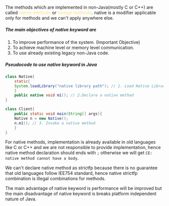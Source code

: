 The methods which are implemented in non-Java(mostly C or C++) are called <span style="color:rgb(253, 223, 126)">native methods</span> or <span style="color:rgb(253, 223, 126)">foreign methods</span>.
native is a modifier applicable only for methods and we can't apply anywhere else. 

##### The main objectives of native keyword are 

1. To improve performance of the system. (Important Objective)
2. To achieve machine level or memory level communication.
3. To use already existing legacy non-Java code.

##### Pseudocode to use native keyword in Java

```java
class Native{
	static{
	System.loadLibrary("native library path"); // 1. Load Native Libraries
	}
	public native void m1(); // 2.Declare a native method
}
```

```java
class Client{
	public static void main(String[] args){
	Native n = new Native();
	n.m1(); // 3. Invoke a native method
	}
}
```

For native methods, implementation is already available in old languages like C or C++ and we are not responsible to provide implementation, hence native method declaration should ends with `;` otherwise we will get `CE: native method cannot have a body`.

We can't declare native method as strictfp because there is no guarantee that old languages follow IEE754 standard, hence native strictfp combination is illegal combinations for methods.

The main advantage of native keyword is performance will be improved but the main disadvantage of native keyword is breaks platform independent nature of Java.